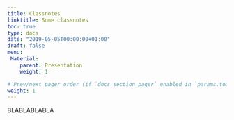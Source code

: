 ```yaml
---
title: Classnotes
linktitle: Some classnotes
toc: true
type: docs
date: "2019-05-05T00:00:00+01:00"
draft: false
menu:
 Material:
    parent: Presentation
    weight: 1

# Prev/next pager order (if `docs_section_pager` enabled in `params.toml`)
weight: 1
---
```




BLABLABLABLA




